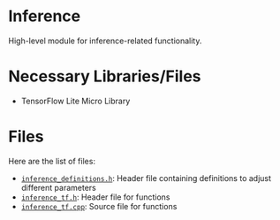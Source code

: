 # Inference

High-level module for inference-related functionality.

# Necessary Libraries/Files
- TensorFlow Lite Micro Library

# Files

Here are the list of files:
- [`inference_definitions.h`](inference_definitions.h): Header file containing definitions to adjust different parameters
- [`inference_tf.h`](inference_tf.h): Header file for functions
- [`inference_tf.cpp`](inference_tf.cpp): Source file for functions
